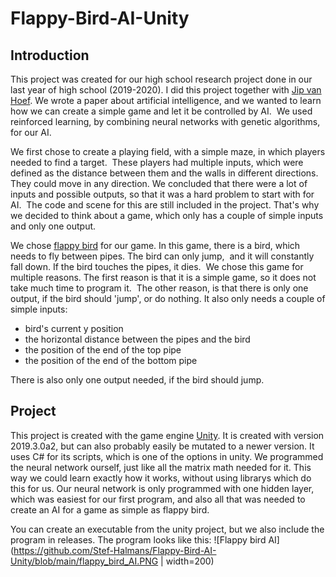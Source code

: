 # Flappy-Bird-AI-Unity

## Introduction

This project was created for our high school research project done in our last year of high school (2019-2020). I did this project together with [Jip van Hoef](https://github.com/jipvanhoef).
We wrote a paper about artificial intelligence, and we wanted to learn how we can create a simple game and let it be controlled by AI. 
We used reinforced learning, by combining neural networks with genetic algorithms, for our AI.

We first chose to create a playing field, with a simple maze, in which players needed to find a target. 
These players had multiple inputs, which were defined as the distance between them and the walls in different directions. They could move in any direction.
We concluded that there were a lot of inputs and possible outputs, so that it was a hard problem to start with for AI. 
The code and scene for this are still included in the project.
That's why we decided to think about a game, which only has a couple of simple inputs and only one output. 

We chose [flappy bird](https://wikipedia.org/wiki/Flappy_Bird) for our game. In this game, there is a bird, which needs to fly between pipes. The bird can only jump, 
and it will constantly fall down. If the bird touches the pipes, it dies. 
We chose this game for multiple reasons.
The first reason is that it is a simple game, so it does not take much time to program it. 
The other reason, is that there is only one output, if the bird should 'jump', or do nothing. It also only needs a couple of simple inputs:
- bird's current y position
- the horizontal distance between the pipes and the bird 
- the position of the end of the top pipe
- the position of the end of the bottom pipe

There is also only one output needed, if the bird should jump.

## Project
This project is created with the game engine [Unity](https://unity.com/). It is created with version 2019.3.0a2, but can also probably easily be mutated to a newer version.
It uses C# for its scripts, which is one of the options in unity.
We programmed the neural network ourself, just like all the matrix math needed for it. This way we could learn exactly how it works, without using librarys which do this for us.
Our neural network is only programmed with one hidden layer, which was easiest for our first program, and also all that was needed to create an AI for a game as simple as flappy bird.

You can create an executable from the unity project, but we also include the program in releases. The program looks like this: 
![Flappy bird AI](https://github.com/Stef-Halmans/Flappy-Bird-AI-Unity/blob/main/flappy_bird_AI.PNG | width=200)
